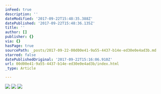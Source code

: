 ```yaml
---
inFeed: true
description: ''
dateModified: '2017-09-22T15:48:35.388Z'
datePublished: '2017-09-22T15:48:36.135Z'
title: ''
author: []
publisher: {}
via: {}
hasPage: true
sourcePath: _posts/2017-09-22-00d00e41-9a55-4437-b14e-ed30e0e4ad3b.md
starred: false
datePublishedOriginal: '2017-09-22T15:16:06.910Z'
url: 00d00e41-9a55-4437-b14e-ed30e0e4ad3b/index.html
_type: Article

---
```

![](https://the-grid-user-content.s3-us-west-2.amazonaws.com/42c9fbf5-9d90-43e7-898f-536903deb3bb.jpg)
![](https://the-grid-user-content.s3-us-west-2.amazonaws.com/55456f49-cbad-4cfc-a0ad-6c0a73dd5efa.jpg)
![](https://the-grid-user-content.s3-us-west-2.amazonaws.com/2cdb9026-06cf-4c2d-a04a-a506057138fd.jpg)